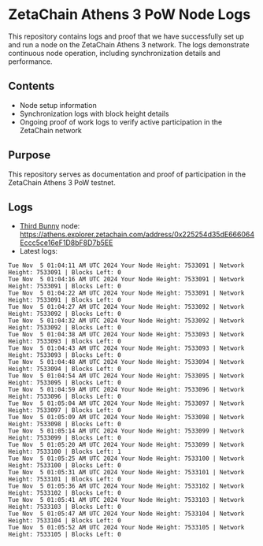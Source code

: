 # ZetaChain Athens 3 PoW Node Logs
This repository contains logs and proof that we have successfully set up and run a node on the ZetaChain Athens 3 network. The logs demonstrate continuous node operation, including synchronization details and performance.

## Contents
- Node setup information
- Synchronization logs with block height details
- Ongoing proof of work logs to verify active participation in the ZetaChain network

## Purpose
This repository serves as documentation and proof of participation in the ZetaChain Athens 3 PoW testnet.

## Logs

- [Third Bunny](https://thirdbunny.xyz/) node: https://athens.explorer.zetachain.com/address/0x225254d35dE666064Eccc5ce16eF1D8bF8D7b5EE
- Latest logs:
```
Tue Nov  5 01:04:11 AM UTC 2024 Your Node Height: 7533091 | Network Height: 7533091 | Blocks Left: 0
Tue Nov  5 01:04:16 AM UTC 2024 Your Node Height: 7533091 | Network Height: 7533091 | Blocks Left: 0
Tue Nov  5 01:04:22 AM UTC 2024 Your Node Height: 7533091 | Network Height: 7533091 | Blocks Left: 0
Tue Nov  5 01:04:27 AM UTC 2024 Your Node Height: 7533092 | Network Height: 7533092 | Blocks Left: 0
Tue Nov  5 01:04:32 AM UTC 2024 Your Node Height: 7533092 | Network Height: 7533092 | Blocks Left: 0
Tue Nov  5 01:04:38 AM UTC 2024 Your Node Height: 7533093 | Network Height: 7533093 | Blocks Left: 0
Tue Nov  5 01:04:43 AM UTC 2024 Your Node Height: 7533093 | Network Height: 7533093 | Blocks Left: 0
Tue Nov  5 01:04:48 AM UTC 2024 Your Node Height: 7533094 | Network Height: 7533094 | Blocks Left: 0
Tue Nov  5 01:04:54 AM UTC 2024 Your Node Height: 7533095 | Network Height: 7533095 | Blocks Left: 0
Tue Nov  5 01:04:59 AM UTC 2024 Your Node Height: 7533096 | Network Height: 7533096 | Blocks Left: 0
Tue Nov  5 01:05:04 AM UTC 2024 Your Node Height: 7533097 | Network Height: 7533097 | Blocks Left: 0
Tue Nov  5 01:05:09 AM UTC 2024 Your Node Height: 7533098 | Network Height: 7533098 | Blocks Left: 0
Tue Nov  5 01:05:14 AM UTC 2024 Your Node Height: 7533099 | Network Height: 7533099 | Blocks Left: 0
Tue Nov  5 01:05:20 AM UTC 2024 Your Node Height: 7533099 | Network Height: 7533100 | Blocks Left: 1
Tue Nov  5 01:05:25 AM UTC 2024 Your Node Height: 7533100 | Network Height: 7533100 | Blocks Left: 0
Tue Nov  5 01:05:31 AM UTC 2024 Your Node Height: 7533101 | Network Height: 7533101 | Blocks Left: 0
Tue Nov  5 01:05:36 AM UTC 2024 Your Node Height: 7533102 | Network Height: 7533102 | Blocks Left: 0
Tue Nov  5 01:05:41 AM UTC 2024 Your Node Height: 7533103 | Network Height: 7533103 | Blocks Left: 0
Tue Nov  5 01:05:47 AM UTC 2024 Your Node Height: 7533104 | Network Height: 7533104 | Blocks Left: 0
Tue Nov  5 01:05:52 AM UTC 2024 Your Node Height: 7533105 | Network Height: 7533105 | Blocks Left: 0
```
